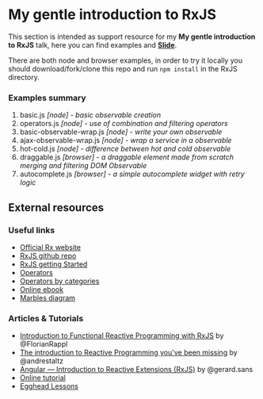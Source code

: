 # My gentle introduction to RxJS
This section is intended as support resource for my **My gentle introduction to RxJS**  talk, here you can find examples and **[Slide](http://slides.com/mattiaocchiuto/an-introduction-to-rxjs/live)**.

There are both node and browser examples, in order to try it locally you should download/fork/clone this repo and  run ```npm install``` in the RxJS directory.

### Examples summary
1. basic.js _[node] - basic observable creation_
2. operators.js _[node] - use of combination and filtering operators_
3. basic-observable-wrap.js _[node] - write your own observable_
4. ajax-observable-wrap.js _[node] - wrap a service in a observable_
5. hot-cold.js _[node] - difference between hot and cold observable_
6. draggable.js _[browser] - a draggable element made from scratch merging and filtering DOM Observable_
7. autocomplete.js _[browser] - a simple autocomplete widget with retry logic_

## External resources
### Useful links
* [Official Rx website](http://reactivex.io/)
* [RxJS github repo](https://github.com/Reactive-Extensions/RxJS)
* [RxJS getting Started](https://github.com/Reactive-Extensions/RxJS/tree/master/doc/gettingstarted)
* [Operators](https://github.com/Reactive-Extensions/RxJS/tree/master/doc/api/core/operators)
* [Operators by categories](https://github.com/Reactive-Extensions/RxJS/blob/master/doc/gettingstarted/categories.md)
* [Online ebook](http://xgrommx.github.io/rx-book/index.html)
* [Marbles diagram](http://rxmarbles.com/)

### Articles & Tutorials
* [Introduction to Functional Reactive Programming with RxJS](http://www.sitepoint.com/functional-reactive-programming-rxjs/) by @FlorianRappl
* [The introduction to Reactive Programming you've been missing](https://gist.github.com/staltz/868e7e9bc2a7b8c1f754) by @andrestaltz
* [Angular — Introduction to Reactive Extensions (RxJS)](https://medium.com/google-developer-experts/angular-introduction-to-reactive-extensions-rxjs-a86a7430a61f#.90u20kh3j) by @gerard.sans
* [Online tutorial](http://reactivex.io/learnrx/)
* [Egghead Lessons](https://egghead.io/technologies/rx)
